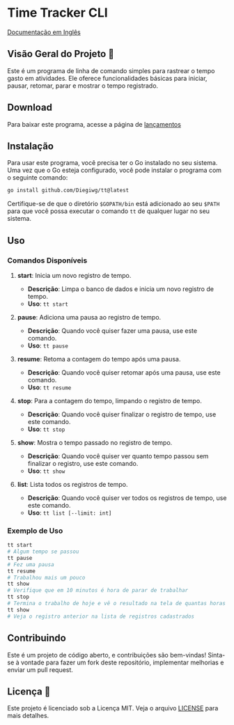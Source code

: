 # Time Tracker CLI

[Documentação em Inglês](https://diegiwg.github.io/tt)

## Visão Geral do Projeto 🚀

Este é um programa de linha de comando simples para rastrear o tempo gasto em atividades. Ele oferece funcionalidades básicas para iniciar, pausar, retomar, parar e mostrar o tempo registrado.

## Download

Para baixar este programa, acesse a página de [lançamentos](https://github.com/Diegiwg/tt/releases)

## Instalação

Para usar este programa, você precisa ter o Go instalado no seu sistema. Uma vez que o Go esteja configurado, você pode instalar o programa com o seguinte comando:

```bash
go install github.com/Diegiwg/tt@latest
```

Certifique-se de que o diretório `$GOPATH/bin` está adicionado ao seu `$PATH` para que você possa executar o comando `tt` de qualquer lugar no seu sistema.

## Uso

### Comandos Disponíveis

1. **start**: Inicia um novo registro de tempo.
   - **Descrição**: Limpa o banco de dados e inicia um novo registro de tempo.
   - **Uso**: `tt start`

2. **pause**: Adiciona uma pausa ao registro de tempo.
   - **Descrição**: Quando você quiser fazer uma pausa, use este comando.
   - **Uso**: `tt pause`

3. **resume**: Retoma a contagem do tempo após uma pausa.
   - **Descrição**: Quando você quiser retomar após uma pausa, use este comando.
   - **Uso**: `tt resume`

4. **stop**: Para a contagem do tempo, limpando o registro de tempo.
   - **Descrição**: Quando você quiser finalizar o registro de tempo, use este comando.
   - **Uso**: `tt stop`

5. **show**: Mostra o tempo passado no registro de tempo.
   - **Descrição**: Quando você quiser ver quanto tempo passou sem finalizar o registro, use este comando.
   - **Uso**: `tt show`

6. **list**: Lista todos os registros de tempo.
   - **Descrição**: Quando você quiser ver todos os registros de tempo, use este comando.
   - **Uso**: `tt list [--limit: int]`

### Exemplo de Uso

```bash
tt start
# Algum tempo se passou
tt pause
# Fez uma pausa
tt resume
# Trabalhou mais um pouco
tt show
# Verifique que em 10 minutos é hora de parar de trabalhar
tt stop
# Termina o trabalho de hoje e vê o resultado na tela de quantas horas se passaram
tt show
# Veja o registro anterior na lista de registros cadastrados
```

## Contribuindo

Este é um projeto de código aberto, e contribuições são bem-vindas! Sinta-se à vontade para fazer um fork deste repositório, implementar melhorias e enviar um pull request.

## Licença 📜

Este projeto é licenciado sob a Licença MIT. Veja o arquivo [LICENSE](LICENSE) para mais detalhes.
